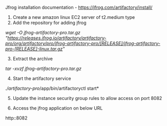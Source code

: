 Jfrog installation documentation - https://jfrog.com/artifactory/install/

1. Create a new amazon linux EC2 server of t2.medium type
2. Add the repository for adding jfrog

_wget -O jfrog-artifactory-pro.tar.gz "https://releases.jfrog.io/artifactory/artifactory-pro/org/artifactory/pro/jfrog-artifactory-pro/[RELEASE]/jfrog-artifactory-pro-[RELEASE]-linux.tar.gz"_

3. Extract the archive

_tar -xvzf jfrog-artifactory-pro.tar.gz_

4. Start the artifactory service

_./artifactory-pro_/app/bin/artifactoryctl start\*

5. Update the instance security group rules to allow access on port 8082

6. Access the jfrog application on below URL

http:<public-ip-for-instance>:8082
